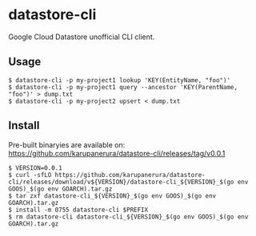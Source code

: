 # datastore-cli

Google Cloud Datastore unofficial CLI client.

## Usage

```prompt
$ datastore-cli -p my-project1 lookup 'KEY(EntityName, "foo")'
$ datastore-cli -p my-project1 query --ancestor 'KEY(ParentName, "foo")' > dump.txt
$ datastore-cli -p my-project2 upsert < dump.txt
```

## Install

Pre-built binaryies are available on: https://github.com/karupanerura/datastore-cli/releases/tag/v0.0.1

```prompt
$ VERSION=0.0.1
$ curl -sfLO https://github.com/karupanerura/datastore-cli/releases/download/v${VERSION}/datastore-cli_${VERSION}_$(go env GOOS)_$(go env GOARCH).tar.gz
$ tar zxf datastore-cli_${VERSION}_$(go env GOOS)_$(go env GOARCH).tar.gz
$ install -m 0755 datastore-cli $PREFIX
$ rm datastore-cli datastore-cli_${VERSION}_$(go env GOOS)_$(go env GOARCH).tar.gz
```
